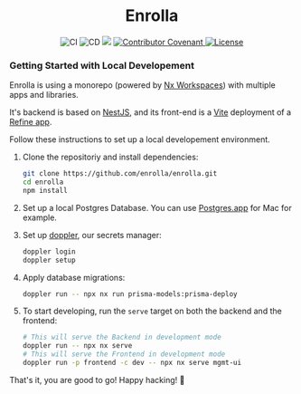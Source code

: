 <div align="center">
<h1>Enrolla</h1>
</div>

<p align="center">
  <img src="https://github.com/enrolla/enrolla/actions/workflows/ci.yml/badge.svg" alt="CI">
  <img src="https://github.com/enrolla/enrolla/actions/workflows/cd.yml/badge.svg" alt="CD">
  <img src="https://therealsujitk-vercel-badge.vercel.app/?app=enrolla-mgmt-ui" />
  <a href="CODE_OF_CONDUCT.md">
    <img src="https://img.shields.io/badge/Contributor%20Covenant-v2.0%20adopted-ff69b4.svg" alt="Contributor Covenant">
  </a>
  <a href="https://opensource.org/licenses/Apache-2.0">
    <img src="https://img.shields.io/badge/License-Apache%202.0-blue.svg" alt="License">
  </a>
</p>

### Getting Started with Local Developement

Enrolla is using a monorepo (powered by [Nx Workspaces](https://nx.dev/)) with multiple apps and libraries.

It's backend is based on [NestJS](https://nestjs.com/), and its front-end is a [Vite](https://vitejs.dev/) deployment of a [Refine app](https://refine.dev/).

Follow these instructions to set up a local developement environment.

1. Clone the repositoriy and install dependencies:

   ```bash
   git clone https://github.com/enrolla/enrolla.git
   cd enrolla
   npm install
   ```

2. Set up a local Postgres Database. You can use [Postgres.app](https://postgresapp.com/) for Mac for example.

3. Set up [doppler](https://www.doppler.com/), our secrets manager:

   ```bash
   doppler login
   doppler setup
   ```

4. Apply database migrations:

   ```bash
   doppler run -- npx nx run prisma-models:prisma-deploy
   ```

5. To start developing, run the `serve` target on both the backend and the frontend:

   ```bash
   # This will serve the Backend in development mode
   doppler run -- npx nx serve
   # This will serve the Frontend in development mode
   doppler run -p frontend -c dev -- npx nx serve mgmt-ui
   ```

That's it, you are good to go! Happy hacking! 👾
